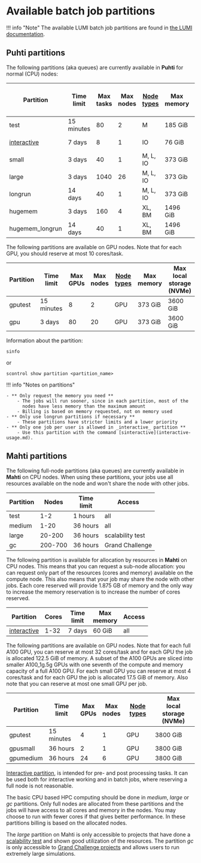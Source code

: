# Available batch job partitions

!!! info "Note"
    The available LUMI batch job partitions are found in [the LUMI documentation](https://docs.lumi-supercomputer.eu/runjobs/scheduled-jobs/partitions/).

## Puhti partitions

The following partitions (aka queues) are currently available in **Puhti** for
normal (CPU) nodes:


| Partition       | Time<br>limit | Max<br>tasks | Max<br>nodes             | [Node types](../systems-puhti.md)   | Max<br>memory  | Max<br>local storage<br>[(NVMe)](../creating-job-scripts-puhti/#local-storage) |
|-----------------|---------------|--------------|--------------------------|------------------------------|----------|----------|
| test            | 15 minutes    | 80           |   2                      |  M                           | 185 GiB  |          |
| [interactive](interactive-usage.md)     | 7 days        | 8            |   1                      |  IO  | 76 GiB   | 720 GiB  |
| small           | 3 days        | 40           |   1                      |  M, L, IO                    | 373 GiB  | 3600 GiB |
| large           | 3 days        | 1040         |   26                     |  M, L, IO                    | 373 Gib  | 3600 GiB | 
| longrun         | 14 days       | 40           |   1                      |  M, L, IO                    | 373 GiB  | 3600 GiB | 
| hugemem         | 3 days        | 160          |   4                      |  XL, BM                      | 1496 GiB |         |
| hugemem_longrun | 14 days       | 40           |   1                      |  XL, BM                      | 1496 GiB |         |

The following partitions are available on GPU nodes. Note that for each GPU, you should reserve at most 10 cores/task.

| Partition       | Time<br>limit | Max<br>GPUs | Max<br>nodes | [Node types](../systems-puhti.md) | Max<br>memory | Max<br>local storage (NVMe) |
|-----------------|---------------|-------------|--------------|----------------------------|---------------|-----------------------------|
| gputest         | 15 minutes    | 8           | 2            | GPU                        | 373 GiB       | 3600 GiB                    |
| gpu             | 3 days        | 80          | 20           | GPU                        | 373 GiB       | 3600 GiB                    |


Information about the partition:

```
sinfo

```

or
```
scontrol show partition <partition_name>

```

!!! info "Notes on partitions"

    - ** Only request the memory you need **
        - The jobs will run sooner, since in each partition, most of the
          nodes have less memory than the maximum amount
        - Billing is based on memory requested, not on memory used
    - ** Only use longrun partitions if necessary **
        - These partitions have stricter limits and a lower priority
    - ** Only one job per user is allowed in _interactive_ partition **
        - Use this partition with the command [sinteractive](interactive-usage.md).


## Mahti partitions

The following full-node partitions (aka queues) are currently available in **Mahti** on CPU nodes. When using these partitions, your jobs use all resources available on the node and won't share the node with other jobs.

| Partition | Nodes       | Time<br>limit | Access           |
|-----------|-------------|---------------|------------------|
| test      | 1-2         | 1  hours      | all              |
| medium    | 1-20        | 36 hours      | all              |
| large     | 20-200      | 36 hours      | scalability test |
| gc          | 200-700       | 36 hours      | Grand Challenge  |

The following partition is available for allocation by resources in **Mahti** on CPU nodes. This means that you can request a sub-node allocation: you can request only part of the resources (cores and memory) available on the compute node. This also means that your job may share the node with other jobs. Each core reserved will provide 1.875 GB of memory and the only way to increase the memory reservation is to increase the number of cores reserved.

| Partition | Cores       | Time<br>limit | Max<br>memory    | Access           |
|-----------|-------------|---------------|------------------|------------------|
| [interactive](interactive-usage.md#sinteractive-in-mahti)  |  1-32      |  7 days      | 60 GiB           | all              |

The following partitions are available on GPU nodes. Note that for each full A100 GPU, you can reserve at most 32 cores/task and for each GPU the job is allocated 122.5 GiB of memory. 
A subset of the A100 GPUs are sliced into smaller A100_1g.5g GPUs with one seventh of the compute and memory capacity of a full A100 GPU. For each small GPU you can reserve at most 
4 cores/task and for each GPU the job is allocated 17.5 GiB of memory. Also note that you can reserve at most one small GPU per job.


| Partition       | Time<br>limit | Max<br>GPUs | Max<br>nodes | [Node types](../systems-mahti.md) |  Max<br>local storage (NVMe) |
|-----------------|---------------|-------------|--------------|----------------------------|-----------------------------|
| gputest         | 15 minutes    | 4           | 1            | GPU                        | 3800 GiB                    |
| gpusmall        | 36 hours      | 2           | 1            | GPU                        | 3800 GiB                    |
| gpumedium       | 36 hours      | 24          | 6            | GPU                        | 3800 GiB                    |

[Interactive partition](./interactive-usage.md#sinteractive-in-mahti), is intended for pre- and post processing tasks. 
It can be used both for interactive working and in batch jobs, where reserving a full node is not reasonable. 

The basic CPU based HPC computing should be done in _medium_, _large_ or _gc_ partitions. Only full nodes are allocated from these partitions and the jobs will have access to all cores and memory in the nodes. You may choose to run with fewer cores if that 
gives better performance. In these partitions billing is based on the allocated nodes.

The _large_ partition on Mahti is only accessible to projects that have done a
[scalability test](../../accounts/how-to-access-mahti-large-partition.md) and shown good utilization of the resources. The partition
_gc_ is only accessible to [Grand Challenge projects](https://research.csc.fi/grand-challenge-proposals) and allows users to run extremely large simulations. 

